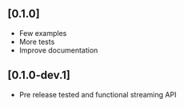 ## [0.1.0] 

* Few examples 
* More tests
* Improve documentation 

## [0.1.0-dev.1]  

* Pre release tested and functional streaming API
